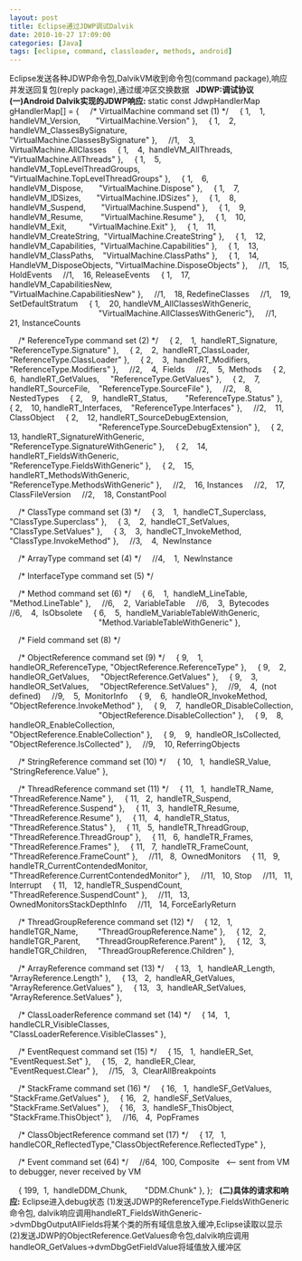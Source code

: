 ```yaml
---
layout: post
title: Eclipse通过JDWP调试Dalvik
date: 2010-10-27 17:09:00
categories: [Java]
tags: [eclipse, command, classloader, methods, android]
---
```

Eclipse发送各种JDWP命令包,DalvikVM收到命令包(command package),响应并发送回复包(reply package),通过缓冲区交换数据
 
**JDWP:调试协议**
 
**(一)Android Dalvik实现的JDWP响应:**
static const JdwpHandlerMap gHandlerMap[] = {
    /* VirtualMachine command set (1) */
    { 1,    1,  handleVM_Version,       "VirtualMachine.Version" },
    { 1,    2,  handleVM_ClassesBySignature,
                                        "VirtualMachine.ClassesBySignature" },
    //1,    3,  VirtualMachine.AllClasses
    { 1,    4,  handleVM_AllThreads,    "VirtualMachine.AllThreads" },
    { 1,    5,  handleVM_TopLevelThreadGroups,
                                        "VirtualMachine.TopLevelThreadGroups" },
    { 1,    6,  handleVM_Dispose,       "VirtualMachine.Dispose" },
    { 1,    7,  handleVM_IDSizes,       "VirtualMachine.IDSizes" },
    { 1,    8,  handleVM_Suspend,       "VirtualMachine.Suspend" },
    { 1,    9,  handleVM_Resume,        "VirtualMachine.Resume" },
    { 1,    10, handleVM_Exit,          "VirtualMachine.Exit" },
    { 1,    11, handleVM_CreateString,  "VirtualMachine.CreateString" },
    { 1,    12, handleVM_Capabilities,  "VirtualMachine.Capabilities" },
    { 1,    13, handleVM_ClassPaths,    "VirtualMachine.ClassPaths" },
    { 1,    14, HandleVM_DisposeObjects, "VirtualMachine.DisposeObjects" },
    //1,    15, HoldEvents
    //1,    16, ReleaseEvents
    { 1,    17, handleVM_CapabilitiesNew,
                                        "VirtualMachine.CapabilitiesNew" },
    //1,    18, RedefineClasses
    //1,    19, SetDefaultStratum
    { 1,    20, handleVM_AllClassesWithGeneric,
                                        "VirtualMachine.AllClassesWithGeneric"},
    //1,    21, InstanceCounts

    /* ReferenceType command set (2) */
    { 2,    1,  handleRT_Signature,     "ReferenceType.Signature" },
    { 2,    2,  handleRT_ClassLoader,   "ReferenceType.ClassLoader" },
    { 2,    3,  handleRT_Modifiers,     "ReferenceType.Modifiers" },
    //2,    4,  Fields
    //2,    5,  Methods
    { 2,    6,  handleRT_GetValues,     "ReferenceType.GetValues" },
    { 2,    7,  handleRT_SourceFile,    "ReferenceType.SourceFile" },
    //2,    8,  NestedTypes
    { 2,    9,  handleRT_Status,        "ReferenceType.Status" },
    { 2,    10, handleRT_Interfaces,    "ReferenceType.Interfaces" },
    //2,    11, ClassObject
    { 2,    12, handleRT_SourceDebugExtension,
                                        "ReferenceType.SourceDebugExtension" },
    { 2,    13, handleRT_SignatureWithGeneric,
                                        "ReferenceType.SignatureWithGeneric" },
    { 2,    14, handleRT_FieldsWithGeneric,
                                        "ReferenceType.FieldsWithGeneric" },
    { 2,    15, handleRT_MethodsWithGeneric,
                                        "ReferenceType.MethodsWithGeneric" },
    //2,    16, Instances
    //2,    17, ClassFileVersion
    //2,    18, ConstantPool

    /* ClassType command set (3) */
    { 3,    1,  handleCT_Superclass,    "ClassType.Superclass" },
    { 3,    2,  handleCT_SetValues,     "ClassType.SetValues" },
    { 3,    3,  handleCT_InvokeMethod,  "ClassType.InvokeMethod" },
    //3,    4,  NewInstance

    /* ArrayType command set (4) */
    //4,    1,  NewInstance

    /* InterfaceType command set (5) */

    /* Method command set (6) */
    { 6,    1,  handleM_LineTable,      "Method.LineTable" },
    //6,    2,  VariableTable
    //6,    3,  Bytecodes
    //6,    4,  IsObsolete
    { 6,    5,  handleM_VariableTableWithGeneric,
                                        "Method.VariableTableWithGeneric" },

    /* Field command set (8) */

    /* ObjectReference command set (9) */
    { 9,    1,  handleOR_ReferenceType, "ObjectReference.ReferenceType" },
    { 9,    2,  handleOR_GetValues,     "ObjectReference.GetValues" },
    { 9,    3,  handleOR_SetValues,     "ObjectReference.SetValues" },
    //9,    4,  (not defined)
    //9,    5,  MonitorInfo
    { 9,    6,  handleOR_InvokeMethod,  "ObjectReference.InvokeMethod" },
    { 9,    7,  handleOR_DisableCollection,
                                        "ObjectReference.DisableCollection" },
    { 9,    8,  handleOR_EnableCollection,
                                        "ObjectReference.EnableCollection" },
    { 9,    9,  handleOR_IsCollected,   "ObjectReference.IsCollected" },
    //9,    10, ReferringObjects

    /* StringReference command set (10) */
    { 10,   1,  handleSR_Value,         "StringReference.Value" },

    /* ThreadReference command set (11) */
    { 11,   1,  handleTR_Name,          "ThreadReference.Name" },
    { 11,   2,  handleTR_Suspend,       "ThreadReference.Suspend" },
    { 11,   3,  handleTR_Resume,        "ThreadReference.Resume" },
    { 11,   4,  handleTR_Status,        "ThreadReference.Status" },
    { 11,   5,  handleTR_ThreadGroup,   "ThreadReference.ThreadGroup" },
    { 11,   6,  handleTR_Frames,        "ThreadReference.Frames" },
    { 11,   7,  handleTR_FrameCount,    "ThreadReference.FrameCount" },
    //11,   8,  OwnedMonitors
    { 11,   9,  handleTR_CurrentContendedMonitor,
                                    "ThreadReference.CurrentContendedMonitor" },
    //11,   10, Stop
    //11,   11, Interrupt
    { 11,   12, handleTR_SuspendCount,  "ThreadReference.SuspendCount" },
    //11,   13, OwnedMonitorsStackDepthInfo
    //11,   14, ForceEarlyReturn

    /* ThreadGroupReference command set (12) */
    { 12,   1,  handleTGR_Name,         "ThreadGroupReference.Name" },
    { 12,   2,  handleTGR_Parent,       "ThreadGroupReference.Parent" },
    { 12,   3,  handleTGR_Children,     "ThreadGroupReference.Children" },

    /* ArrayReference command set (13) */
    { 13,   1,  handleAR_Length,        "ArrayReference.Length" },
    { 13,   2,  handleAR_GetValues,     "ArrayReference.GetValues" },
    { 13,   3,  handleAR_SetValues,     "ArrayReference.SetValues" },

    /* ClassLoaderReference command set (14) */
    { 14,   1,  handleCLR_VisibleClasses,
                                        "ClassLoaderReference.VisibleClasses" },

    /* EventRequest command set (15) */
    { 15,   1,  handleER_Set,           "EventRequest.Set" },
    { 15,   2,  handleER_Clear,         "EventRequest.Clear" },
    //15,   3,  ClearAllBreakpoints

    /* StackFrame command set (16) */
    { 16,   1,  handleSF_GetValues,     "StackFrame.GetValues" },
    { 16,   2,  handleSF_SetValues,     "StackFrame.SetValues" },
    { 16,   3,  handleSF_ThisObject,    "StackFrame.ThisObject" },
    //16,   4,  PopFrames

    /* ClassObjectReference command set (17) */
    { 17,   1,  handleCOR_ReflectedType,"ClassObjectReference.ReflectedType" },

    /* Event command set (64) */
    //64,  100, Composite   <-- sent from VM to debugger, never received by VM

    { 199,  1,  handleDDM_Chunk,        "DDM.Chunk" },
};
 
**(二)具体的请求和响应:**
Eclipse进入debug状态
(1)发送JDWP的ReferenceType.FieldsWithGeneric命令包, dalvik响应调用handleRT_FieldsWithGeneric->dvmDbgOutputAllFields将某个类的所有域信息放入缓冲,Eclipse读取以显示
(2)发送JDWP的ObjectReference.GetValues命令包,dalvik响应调用handleOR_GetValues->dvmDbgGetFieldValue将域值放入缓冲区
